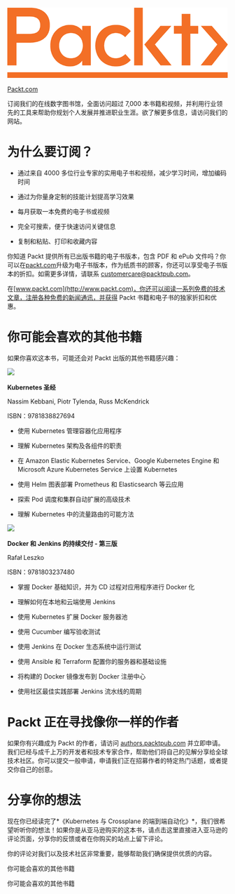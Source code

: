 ![](img/Packt_Logo_Orange__f36f261.png)

[Packt.com](http://Packt.com)

订阅我们的在线数字图书馆，全面访问超过 7,000 本书籍和视频，并利用行业领先的工具来帮助你规划个人发展并推进职业生涯。欲了解更多信息，请访问我们的网站。

# 为什么要订阅？

+   通过来自 4000 多位行业专家的实用电子书和视频，减少学习时间，增加编码时间

+   通过为你量身定制的技能计划提高学习效果

+   每月获取一本免费的电子书或视频

+   完全可搜索，便于快速访问关键信息

+   复制和粘贴、打印和收藏内容

你知道 Packt 提供所有已出版书籍的电子书版本，包含 PDF 和 ePub 文件吗？你可以在[packt.com](http://packt.com)升级为电子书版本，作为纸质书的顾客，你还可以享受电子书版本的折扣。如需更多详情，请联系 customercare@packtpub.com。

在[www.packt.com](http://www.packt.com)，你还可以阅读一系列免费的技术文章，注册各种免费的新闻通讯，并获得 Packt 书籍和电子书的独家折扣和优惠。

# 你可能会喜欢的其他书籍

如果你喜欢这本书，可能还会对 Packt 出版的其他书籍感兴趣：

![](https://packt.link/9781838827694)

**Kubernetes 圣经**

Nassim Kebbani, Piotr Tylenda, Russ McKendrick

ISBN：9781838827694

+   使用 Kubernetes 管理容器化应用程序

+   理解 Kubernetes 架构及各组件的职责

+   在 Amazon Elastic Kubernetes Service、Google Kubernetes Engine 和 Microsoft Azure Kubernetes Service 上设置 Kubernetes

+   使用 Helm 图表部署 Prometheus 和 Elasticsearch 等云应用

+   探索 Pod 调度和集群自动扩展的高级技术

+   理解 Kubernetes 中的流量路由的可能方法

![](https://packt.link/9781803237480)

**Docker 和 Jenkins 的持续交付 - 第三版**

Rafał Leszko

ISBN：9781803237480

+   掌握 Docker 基础知识，并为 CD 过程对应用程序进行 Docker 化

+   理解如何在本地和云端使用 Jenkins

+   使用 Kubernetes 扩展 Docker 服务器池

+   使用 Cucumber 编写验收测试

+   使用 Jenkins 在 Docker 生态系统中运行测试

+   使用 Ansible 和 Terraform 配置你的服务器和基础设施

+   将构建的 Docker 镜像发布到 Docker 注册中心

+   使用社区最佳实践部署 Jenkins 流水线的周期

# Packt 正在寻找像你一样的作者

如果你有兴趣成为 Packt 的作者，请访问 [authors.packtpub.com](http://authors.packtpub.com) 并立即申请。我们已经与成千上万的开发者和技术专家合作，帮助他们将自己的见解分享给全球技术社区。你可以提交一般申请，申请我们正在招募作者的特定热门话题，或者提交你自己的创意。

# 分享你的想法

现在你已经读完了*《Kubernetes 与 Crossplane 的端到端自动化》*，我们很希望听听你的想法！如果你是从亚马逊购买的这本书，请点击这里直接进入亚马逊的评论页面，分享你的反馈或者在你购买的站点上留下评论。

你的评论对我们以及技术社区非常重要，能够帮助我们确保提供优质的内容。

你可能会喜欢的其他书籍

你可能会喜欢的其他书籍
